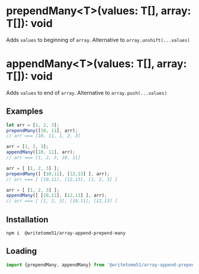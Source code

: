 # prependMany\<T\>(values: T[], array: T[]): void

Adds `values` to beginning of `array`.  Alternative to `array.unshift(...values)`

# appendMany\<T\>(values: T[], array: T[]): void

Adds `values` to end of `array`.  Alternative to `array.push(...values)`

 
## Examples
```js
let arr = [1, 2, 3];  
prependMany([10, 11], arr); 
// arr === [10, 11, 1, 2, 3] 

arr = [1, 2, 3];
appendMany([10, 11], arr); 
// arr === [1, 2, 3, 10, 11]

arr = [ [1, 2, 3] ];
prependMany([ [10,11], [12,13] ], arr);
// arr === [ [10,11], [12,13], [1, 2, 3] ]

arr = [ [1, 2, 3] ];
appendMany([ [10,11], [12,13] ], arr);
// arr === [ [1, 2, 3], [10,11], [12,13] ]
```

## Installation
`npm i  @writetome51/array-append-prepend-many`

## Loading
```js
import {prependMany, appendMany} from '@writetome51/array-append-prepend-many';
```
